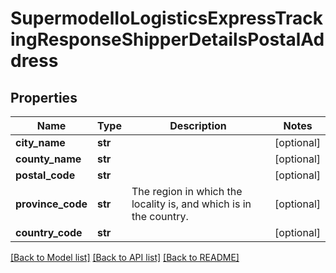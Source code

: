 # SupermodelIoLogisticsExpressTrackingResponseShipperDetailsPostalAddress

## Properties
Name | Type | Description | Notes
------------ | ------------- | ------------- | -------------
**city_name** | **str** |  | [optional] 
**county_name** | **str** |  | [optional] 
**postal_code** | **str** |  | [optional] 
**province_code** | **str** | The region in which the locality is, and which is in the country. | [optional] 
**country_code** | **str** |  | [optional] 

[[Back to Model list]](../README.md#documentation-for-models) [[Back to API list]](../README.md#documentation-for-api-endpoints) [[Back to README]](../README.md)

